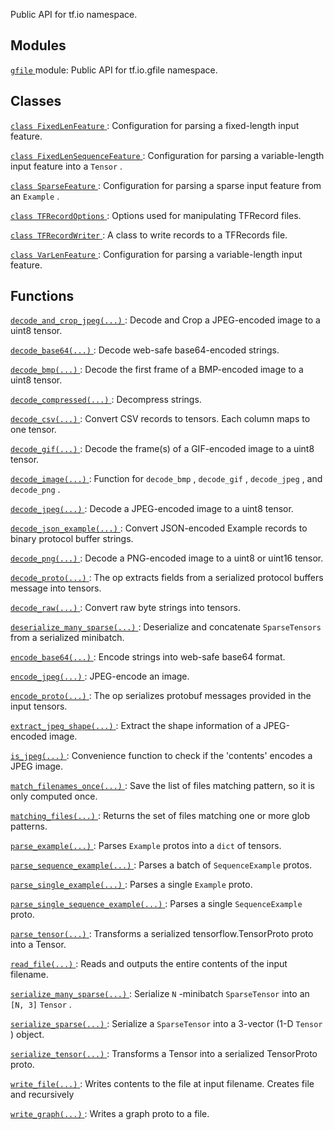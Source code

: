 Public API for tf.io namespace.



## Modules
[ `gfile` ](https://tensorflow.google.cn/api_docs/python/tf/compat/v2/io/gfile) module: Public API for tf.io.gfile namespace.



## Classes
[ `class FixedLenFeature` ](https://tensorflow.google.cn/api_docs/python/tf/io/FixedLenFeature): Configuration for parsing a fixed-length input feature.

[ `class FixedLenSequenceFeature` ](https://tensorflow.google.cn/api_docs/python/tf/io/FixedLenSequenceFeature): Configuration for parsing a variable-length input feature into a  `Tensor` .

[ `class SparseFeature` ](https://tensorflow.google.cn/api_docs/python/tf/io/SparseFeature): Configuration for parsing a sparse input feature from an  `Example` .

[ `class TFRecordOptions` ](https://tensorflow.google.cn/api_docs/python/tf/io/TFRecordOptions): Options used for manipulating TFRecord files.

[ `class TFRecordWriter` ](https://tensorflow.google.cn/api_docs/python/tf/io/TFRecordWriter): A class to write records to a TFRecords file.

[ `class VarLenFeature` ](https://tensorflow.google.cn/api_docs/python/tf/io/VarLenFeature): Configuration for parsing a variable-length input feature.



## Functions
[ `decode_and_crop_jpeg(...)` ](https://tensorflow.google.cn/api_docs/python/tf/io/decode_and_crop_jpeg): Decode and Crop a JPEG-encoded image to a uint8 tensor.

[ `decode_base64(...)` ](https://tensorflow.google.cn/api_docs/python/tf/io/decode_base64): Decode web-safe base64-encoded strings.

[ `decode_bmp(...)` ](https://tensorflow.google.cn/api_docs/python/tf/io/decode_bmp): Decode the first frame of a BMP-encoded image to a uint8 tensor.

[ `decode_compressed(...)` ](https://tensorflow.google.cn/api_docs/python/tf/io/decode_compressed): Decompress strings.

[ `decode_csv(...)` ](https://tensorflow.google.cn/api_docs/python/tf/io/decode_csv): Convert CSV records to tensors. Each column maps to one tensor.

[ `decode_gif(...)` ](https://tensorflow.google.cn/api_docs/python/tf/io/decode_gif): Decode the frame(s) of a GIF-encoded image to a uint8 tensor.

[ `decode_image(...)` ](https://tensorflow.google.cn/api_docs/python/tf/io/decode_image): Function for  `decode_bmp` ,  `decode_gif` ,  `decode_jpeg` , and  `decode_png` .

[ `decode_jpeg(...)` ](https://tensorflow.google.cn/api_docs/python/tf/io/decode_jpeg): Decode a JPEG-encoded image to a uint8 tensor.

[ `decode_json_example(...)` ](https://tensorflow.google.cn/api_docs/python/tf/io/decode_json_example): Convert JSON-encoded Example records to binary protocol buffer strings.

[ `decode_png(...)` ](https://tensorflow.google.cn/api_docs/python/tf/io/decode_png): Decode a PNG-encoded image to a uint8 or uint16 tensor.

[ `decode_proto(...)` ](https://tensorflow.google.cn/api_docs/python/tf/io/decode_proto): The op extracts fields from a serialized protocol buffers message into tensors.

[ `decode_raw(...)` ](https://tensorflow.google.cn/api_docs/python/tf/io/decode_raw): Convert raw byte strings into tensors.

[ `deserialize_many_sparse(...)` ](https://tensorflow.google.cn/api_docs/python/tf/io/deserialize_many_sparse): Deserialize and concatenate  `SparseTensors`  from a serialized minibatch.

[ `encode_base64(...)` ](https://tensorflow.google.cn/api_docs/python/tf/io/encode_base64): Encode strings into web-safe base64 format.

[ `encode_jpeg(...)` ](https://tensorflow.google.cn/api_docs/python/tf/io/encode_jpeg): JPEG-encode an image.

[ `encode_proto(...)` ](https://tensorflow.google.cn/api_docs/python/tf/io/encode_proto): The op serializes protobuf messages provided in the input tensors.

[ `extract_jpeg_shape(...)` ](https://tensorflow.google.cn/api_docs/python/tf/io/extract_jpeg_shape): Extract the shape information of a JPEG-encoded image.

[ `is_jpeg(...)` ](https://tensorflow.google.cn/api_docs/python/tf/io/is_jpeg): Convenience function to check if the 'contents' encodes a JPEG image.

[ `match_filenames_once(...)` ](https://tensorflow.google.cn/api_docs/python/tf/io/match_filenames_once): Save the list of files matching pattern, so it is only computed once.

[ `matching_files(...)` ](https://tensorflow.google.cn/api_docs/python/tf/io/matching_files): Returns the set of files matching one or more glob patterns.

[ `parse_example(...)` ](https://tensorflow.google.cn/api_docs/python/tf/io/parse_example): Parses  `Example`  protos into a  `dict`  of tensors.

[ `parse_sequence_example(...)` ](https://tensorflow.google.cn/api_docs/python/tf/io/parse_sequence_example): Parses a batch of  `SequenceExample`  protos.

[ `parse_single_example(...)` ](https://tensorflow.google.cn/api_docs/python/tf/io/parse_single_example): Parses a single  `Example`  proto.

[ `parse_single_sequence_example(...)` ](https://tensorflow.google.cn/api_docs/python/tf/io/parse_single_sequence_example): Parses a single  `SequenceExample`  proto.

[ `parse_tensor(...)` ](https://tensorflow.google.cn/api_docs/python/tf/io/parse_tensor): Transforms a serialized tensorflow.TensorProto proto into a Tensor.

[ `read_file(...)` ](https://tensorflow.google.cn/api_docs/python/tf/io/read_file): Reads and outputs the entire contents of the input filename.

[ `serialize_many_sparse(...)` ](https://tensorflow.google.cn/api_docs/python/tf/io/serialize_many_sparse): Serialize  `N` -minibatch  `SparseTensor`  into an  `[N, 3]`   `Tensor` .

[ `serialize_sparse(...)` ](https://tensorflow.google.cn/api_docs/python/tf/io/serialize_sparse): Serialize a  `SparseTensor`  into a 3-vector (1-D  `Tensor` ) object.

[ `serialize_tensor(...)` ](https://tensorflow.google.cn/api_docs/python/tf/io/serialize_tensor): Transforms a Tensor into a serialized TensorProto proto.

[ `write_file(...)` ](https://tensorflow.google.cn/api_docs/python/tf/io/write_file): Writes contents to the file at input filename. Creates file and recursively

[ `write_graph(...)` ](https://tensorflow.google.cn/api_docs/python/tf/io/write_graph): Writes a graph proto to a file.

